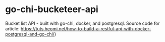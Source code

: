 # go-chi-bucketeer-api
Bucket list API - built with go-chi, docker, and postgresql. Source code for article: https://tuts.heomi.net/how-to-build-a-restful-api-with-docker-postgresql-and-go-chi/)

